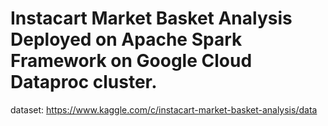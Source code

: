 # Instacart Market Basket Analysis Deployed on Apache Spark Framework on Google Cloud Dataproc cluster.
dataset: https://www.kaggle.com/c/instacart-market-basket-analysis/data
